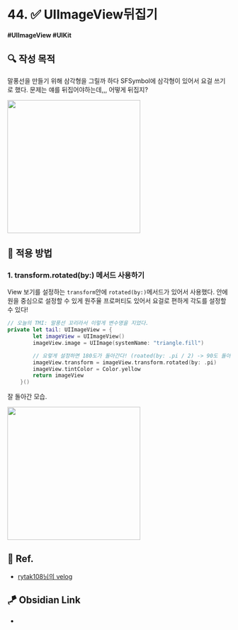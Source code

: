 # 44. ✅ UIImageView뒤집기

#### #UIImageView #UIKit 

## **🔍** 작성 목적

말풍선을 만들기 위해 삼각형을 그릴까 하다 SFSymbol에 삼각형이 있어서 요걸 쓰기로 했다. 문제는 얘를 뒤집어야하는데,,, 어떻게 뒤집지?

<img width="300" src="https://github.com/thinkySide/Cheat-Sheet/assets/113565086/41556865-9586-4c04-a719-b2089973c085">

<br>

## 📌 적용 방법

### 1. transform.rotated(by:) 메서드 사용하기

View 보기를 설정하는 `transform`안에 `rotated(by:)`메서드가 있어서 사용했다. 안에 원을 중심으로 설정할 수 있게 원주율 프로퍼티도 있어서 요걸로 편하게 각도를 설정할 수 있다!

~~~swift
// 오늘의 TMI: 말풍선 꼬리라서 이렇게 변수명을 지었다.
private let tail: UIImageView = {
        let imageView = UIImageView()
        imageView.image = UIImage(systemName: "triangle.fill")

        // 요렇게 설정하면 180도가 돌아간다! (roated(by: .pi / 2) -> 90도 돌아감!)
        imageView.transform = imageView.transform.rotated(by: .pi)
        imageView.tintColor = Color.yellow
        return imageView
    }()
~~~

잘 돌아간 모습.

<img width="300" src="https://github.com/thinkySide/Connecting-the-Stars/assets/113565086/41f98be7-f421-4df1-b7f9-608f482f7d49">

<br>

## 💌 Ref.

- [rytak108님의 velog](https://velog.io/@rytak108/iOS-Swift-ImageView-%ED%9A%8C%EC%A0%84%EC%8B%9C%ED%82%A4%EA%B8%B0)


## 🪁 Obsidian Link
- 
